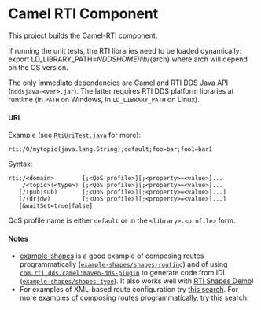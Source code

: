 Camel RTI Component 
====================

This project builds the Camel-RTI component.  

If running the unit tests, the RTI libraries need to be loaded dynamically:
        export LD_LIBRARY_PATH=$NDDSHOME/lib/${arch}
where arch will depend on the OS version.  

The only immediate dependencies are Camel and RTI DDS Java API (`nddsjava-<ver>.jar`). The latter requires RTI DDS platform libraries at runtime (in `PATH` on Windows, in `LD_LIBRARY_PATH` on Linux).

#### URI

Example (see [`RtiUriTest.java`](src/test/java/com/rti/dds/camel/RtiUriTest.java#L26) for more):

	rti:/0/mytopic(java.lang.String);default;foo=bar;foo1=bar1

Syntax: 

	rti:/<domain>        [;<QoS profile>][;<property>=<value>]... 
	    /<topic>(<type>) [;<QoS profile>][;<property>=<value>]...
	   [/(pub|sub)       [;<QoS profile>][;<property>=<value>]...]
	   [/(dr|dw)         [;<QoS profile>][;<property>=<value>]...]
	   [&waitSet=true|false]            

QoS profile name is either `default` or in the `<library>.<profile>` form. 

#### Notes

* [example-shapes](../examples/example-shapes) is a good example of composing routes programmatically ([`example-shapes/shapes-routing`](../examples/example-shapes/shapes-routing)) and of using [`com.rti.dds.camel:maven-dds-plugin`](../tools/maven-dds) to generate code from IDL ([`example-shapes/shapes-type`](../examples/example-shapes/shapes-type)). It also works well with [RTI Shapes Demo](https://www.rti.com/downloads/shapes-demo)!
* For examples of XML-based route configuration  try [this search](https://github.com/search?l=&q=from%28%22rti%3A%2F%22+repo%3AEdwardOst%2Fmdpnp+path%3Aexamples+language%3AXML&ref=advsearch&type=Code&utf8=%E2%9C%93). For more examples of composing routes programmatically, try [this search](https://github.com/search?l=&q=from%28%22rti%3A%2F%22+repo%3AEdwardOst%2Fmdpnp+path%3Aexamples+language%3AJava&ref=advsearch&type=Code&utf8=%E2%9C%93).
